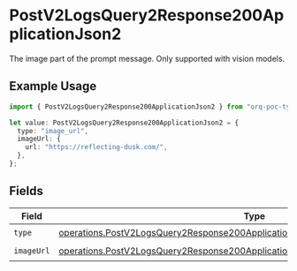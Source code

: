 # PostV2LogsQuery2Response200ApplicationJson2

The image part of the prompt message. Only supported with vision models.

## Example Usage

```typescript
import { PostV2LogsQuery2Response200ApplicationJson2 } from "orq-poc-typescript-multi-env-version/models/operations";

let value: PostV2LogsQuery2Response200ApplicationJson2 = {
  type: "image_url",
  imageUrl: {
    url: "https://reflecting-dusk.com/",
  },
};
```

## Fields

| Field                                                                                                                                                                                | Type                                                                                                                                                                                 | Required                                                                                                                                                                             | Description                                                                                                                                                                          |
| ------------------------------------------------------------------------------------------------------------------------------------------------------------------------------------ | ------------------------------------------------------------------------------------------------------------------------------------------------------------------------------------ | ------------------------------------------------------------------------------------------------------------------------------------------------------------------------------------ | ------------------------------------------------------------------------------------------------------------------------------------------------------------------------------------ |
| `type`                                                                                                                                                                               | [operations.PostV2LogsQuery2Response200ApplicationJSONResponseBodyItems3EvalsType](../../models/operations/postv2logsquery2response200applicationjsonresponsebodyitems3evalstype.md) | :heavy_check_mark:                                                                                                                                                                   | N/A                                                                                                                                                                                  |
| `imageUrl`                                                                                                                                                                           | [operations.PostV2LogsQuery2Response200ApplicationJSONImageUrl](../../models/operations/postv2logsquery2response200applicationjsonimageurl.md)                                       | :heavy_check_mark:                                                                                                                                                                   | N/A                                                                                                                                                                                  |